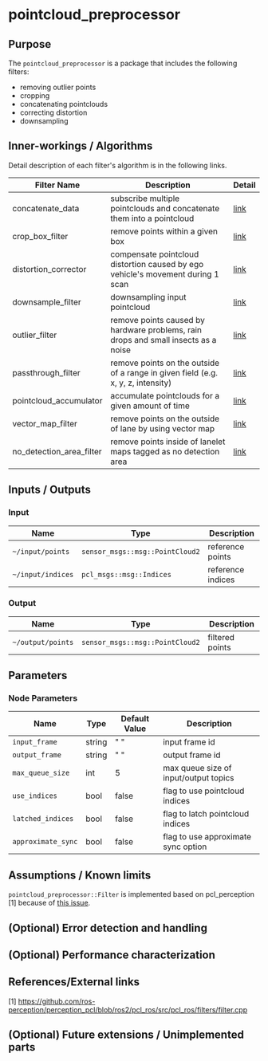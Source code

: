 # pointcloud_preprocessor

## Purpose

The `pointcloud_preprocessor` is a package that includes the following filters:

- removing outlier points
- cropping
- concatenating pointclouds
- correcting distortion
- downsampling

## Inner-workings / Algorithms

Detail description of each filter's algorithm is in the following links.

| Filter Name            | Description                                                                        | Detail                                 |
| ---------------------- | ---------------------------------------------------------------------------------- | -------------------------------------- |
| concatenate_data       | subscribe multiple pointclouds and concatenate them into a pointcloud              | [link](docs/concatenate-data.md)       |
| crop_box_filter        | remove points within a given box                                                   | [link](docs/crop-box-filter.md)        |
| distortion_corrector   | compensate pointcloud distortion caused by ego vehicle's movement during 1 scan    | [link](docs/distortion-corrector.md)   |
| downsample_filter      | downsampling input pointcloud                                                      | [link](docs/downsample-filter.md)      |
| outlier_filter         | remove points caused by hardware problems, rain drops and small insects as a noise | [link](docs/outlier-filter.md)         |
| passthrough_filter     | remove points on the outside of a range in given field (e.g. x, y, z, intensity)   | [link](docs/passthrough-filter.md)     |
| pointcloud_accumulator | accumulate pointclouds for a given amount of time                                  | [link](docs/pointcloud-accumulator.md) |
| vector_map_filter      | remove points on the outside of lane by using vector map                           | [link](docs/vector-map-filter.md)      |
| no_detection_area_filter      | remove points inside of lanelet maps tagged as no detection area                           | [link](docs/no-detection-area-filter.md)      |

## Inputs / Outputs

### Input

| Name              | Type                            | Description       |
| ----------------- | ------------------------------- | ----------------- |
| `~/input/points`  | `sensor_msgs::msg::PointCloud2` | reference points  |
| `~/input/indices` | `pcl_msgs::msg::Indices`        | reference indices |

### Output

| Name              | Type                            | Description     |
| ----------------- | ------------------------------- | --------------- |
| `~/output/points` | `sensor_msgs::msg::PointCloud2` | filtered points |

## Parameters

### Node Parameters

| Name               | Type   | Default Value | Description                           |
| ------------------ | ------ | ------------- | ------------------------------------- |
| `input_frame`      | string | " "           | input frame id                        |
| `output_frame`     | string | " "           | output frame id                       |
| `max_queue_size`   | int    | 5             | max queue size of input/output topics |
| `use_indices`      | bool   | false         | flag to use pointcloud indices        |
| `latched_indices`  | bool   | false         | flag to latch pointcloud indices      |
| `approximate_sync` | bool   | false         | flag to use approximate sync option   |

## Assumptions / Known limits

`pointcloud_preprocessor::Filter` is implemented based on pcl_perception [1] because of [this issue](https://github.com/ros-perception/perception_pcl/issues/9).

## (Optional) Error detection and handling

## (Optional) Performance characterization

## References/External links

[1] <https://github.com/ros-perception/perception_pcl/blob/ros2/pcl_ros/src/pcl_ros/filters/filter.cpp>

## (Optional) Future extensions / Unimplemented parts
